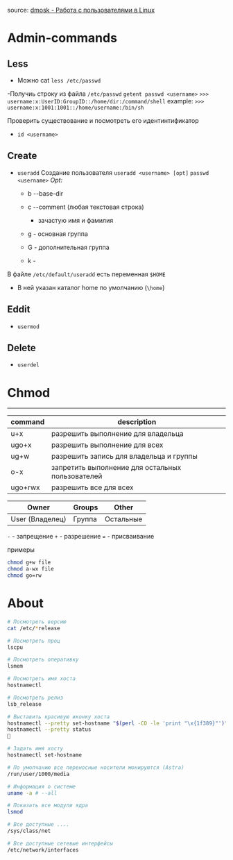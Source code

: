 source: [dmosk - Работа с пользователями в Linux](https://www.dmosk.ru/miniinstruktions.php?mini=linux-users&ysclid=m3il1ipgox493856692)

# Admin-commands

## Less
- Можно cat
  `less /etc/passwd`

-Получиь строку из файла `/etc/passwd`
  `getent passwd <username>` 
  `>>> username:x:UserID:GroupID::/home/dir:/command/shell`
example:
  `>>> username:x:1001:1001::/home/username:/bin/sh` 

Проверить существование и посмотреть его идентинтификатор
- `id <username>`


## Create
- `useradd` 
Создание пользователя
  `useradd <username> [opt]`
  `passwd <username>`
*Opt:*
  - b --base-dir
  - c --comment (любая текстовая строка)
    - зачастую имя и фамилия

  - g - основная группа
  - G - дополнительная группа
  - k -   

В файле `/etc/default/useradd` есть переменная `$HOME` 
  - В ней указан каталог home по умолчанию (`\home`)

## Eddit
- `usermod` 

## Delete
- `userdel` 

# Chmod
---

command | description                                      |
--------|--------------------------------------------------|
u+x     | разрешить выполнение для владельца               |
ugo+x   | разрешить выполнение для всех                    |
ug+w    | разрешить запись для владельца и группы          |
o-x     | запретить выполнение для остальных пользователей |
ugo+rwx | разрешить все для всех                           |

|Owner           | Groups | Other    |
|----------------|--------|----------|
|User (Владелец) | Группa | Остальные|

`-` - запрещение
`+` - разрешение
`=` - присваивание

примеры
```bash
chmod g+w file
chmod a-wx file
chmod go=rw
```

# About

```bash
# Посмотреть версию
cat /etc/*release 

# Посмотреть проц
lscpu

# Посмотреть оперативку
lsmem

# Посмотреть имя хоста
hostnamectl

# Посмотреть релиз
lsb_release

# Выставить красивую иконку хоста
hostnamectl --pretty set-hostname "$(perl -CO -le 'print "\x{1f389}"')"
hostnamectl --pretty status
🎉

# Задать имя хосту
hostnamectl set-hostname

# По умолчанию все переносные носители монируются (Astra)
/run/user/1000/media

# Информация о системе
uname -a # --all

# Показать все модули ядра
lsmod

# Все доступные ....
/sys/class/net

# Все доступные сетевые интерфейсы
/etc/network/interfaces
```
